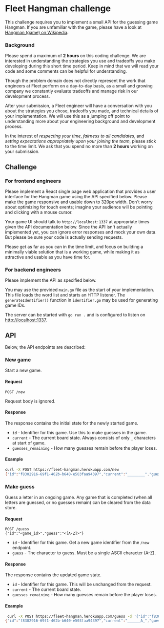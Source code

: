 # Fleet Hangman challenge

This challenge requires you to implement a small API for the guessing game Hangman. If you are unfamiliar with the game, please have a look at [Hangman (game) on Wikipedia](https://en.wikipedia.org/wiki/Hangman_(game)).

### Background

Please spend a maximum of **2 hours** on this coding challenge. We are interested in understanding the strategies you use and tradeoffs you make developing during this short time period. Keep in mind that we will read your code and some comments can be helpful for understanding.

Though the problem domain does not directly represent the work that engineers at Fleet perform on a day-to-day basis, as a small and growing company we constantly evaluate tradeoffs and manage risk in our development process.

After your submission, a Fleet engineer will have a conversation with you about the strategies you chose, tradeoffs you made, and technical details of your implementation. We will use this as a jumping off point to understanding more about your engineering background and development process.

In the interest of _respecting your time_, _fairness to all candidates_, and _setting expectations appropriately upon your joining the team_, please stick to the time limit. We ask that you spend no more than **2 hours** working on your submission.

## Challenge


### For frontend engineers

Please implement a React single page web application that provides a user interface for the Hangman game using the API specified below.  Please make the game responsive and usable down to 320px width.  Don't worry about optimizing for touch events; imagine your audience will be pointing and clicking with a mouse cursor.

Your game UI should talk to `http://localhost:1337` at appropriate times given the API documentation below.  Since the API isn't actually implemented yet, you can ignore error responses and mock your own data.  But please be sure your code is actually sending requests.

Please get as far as you can in the time limit, and focus on building a minimally viable solution that is a working game, while making it as attractive and usable as you have time for.

### For backend engineers

Please implement the API as specified below.

You may use the provided `main.go` file as the start of your implementation. This file loads the word list and starts an HTTP listener. The `generateIdentifier()` function in `identifier.go` may be used for generating game IDs.

The server can be started with `go run .` and is configured to listen on [http://localhost:1337](http://localhost:1337).


## API

Below, the API endpoints are described:

### New game

Start a new game.

#### Request

```
POST /new
```

Request body is ignored.

#### Response

The response contains the initial state for the newly started game.

* `id` - Identifier for this game. Use this to make guesses in the game.
* `current` - The current board state. Always consists of only `_` characters at start of game.
* `guesses_remaining` - How many guesses remain before the player loses.

#### Example

``` sh
curl -X POST https://fleet-hangman.herokuapp.com/new
{"id":"f8302916-69f1-462b-b640-e503faa94397","current":"________","guesses_remaining":6}
```

### Make guess

Guess a letter in an ongoing game. Any game that is completed (when all letters are guessed, or no guesses remain) can be cleared from the data store.

#### Request

```
POST /guess
{"id":"<game_id>","guess":"<[A-Z]>"}
```

* `id` - Identifier for this game. Get a new game identifier from the `/new` endpoint.
* `guess` - The character to guess. Must be a single ASCII character (A-Z). 

#### Response

The response contains the updated game state.

* `id` - Identifier for this game. This will be unchanged from the request.
* `current` - The current board state.
* `guesses_remaining` - How many guesses remain before the player loses.

#### Example

``` sh
 curl -X POST https://fleet-hangman.herokuapp.com/guess -d '{"id":"f8302916-69f1-462b-b640-e503faa94397","guess":"A"}'
{"id":"f8302916-69f1-462b-b640-e503faa94397","current":"______A_","guesses_remaining":6}
```
